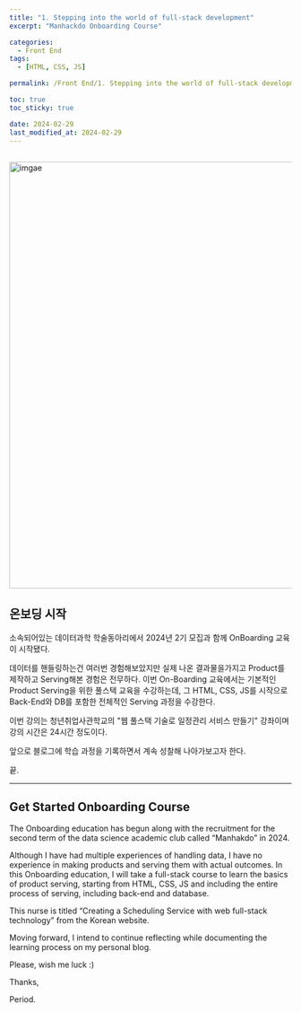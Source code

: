 ```yaml
---
title: "1. Stepping into the world of full-stack development"
excerpt: "Manhackdo Onboarding Course"

categories:
  - Front End
tags:
  - [HTML, CSS, JS]

permalink: /Front End/1. Stepping into the world of full-stack development/

toc: true
toc_sticky: true

date: 2024-02-29
last_modified_at: 2024-02-29
---
```


## 

<img width="761" alt="imgae" src="https://github.com/DaeSeo/DaeSeo.github.io/assets/118124409/ac162c9b-826b-457c-8833-0866526239fd">

## 온보딩 시작

소속되어있는 데이터과학 학술동아리에서 2024년 2기 모집과 함께 OnBoarding 교육이 시작됐다.

데이터를 핸들링하는건 여러번 경험해보았지만 실제 나온 결과물을가지고 Product를 제작하고 Serving해본 경험은 전무하다. 이번 On-Boarding 교육에서는 기본적인 Product Serving을 위한 풀스택 교육을 수강하는데, 그 HTML, CSS, JS를 시작으로 Back-End와 DB를 포함한 전체적인 Serving 과정을 수강한다.

이번 강의는 청년취업사관학교의 "웹 풀스택 기술로 일정관리 서비스 만들기" 강좌이며 강의 시간은 24시간 정도이다.

앞으로 블로그에 학습 과정을 기록하면서 계속 성찰해 나아가보고자 한다.

끝.

---------------------------------------------------------------

## Get Started Onboarding Course

The Onboarding education has begun along with the recruitment for the second term of the data science academic club called “Manhakdo” in 2024.

Although I have had multiple experiences of handling data, I have no experience in making products and serving them with actual outcomes. In this Onboarding education, I will take a full-stack course to learn the basics of product serving, starting from HTML, CSS, JS and including the entire process of serving, including back-end and database.

This nurse is titled “Creating a Scheduling Service with web full-stack technology” from the Korean website.

Moving forward, I intend to continue reflecting while documenting the learning process on my personal blog.

Please, wish me luck :)

Thanks,

Period.

